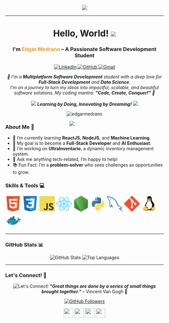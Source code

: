 <p align="center">
  <img src="https://github.com/edgarmedrano/edgarmedrano/raw/master/cover-edgar.png" height="200"/>
</p>
<hr>
<h1 align="center">Hello, World! <img src="https://media.giphy.com/media/hvRJCLFzcasrR4ia7z/giphy.gif" width="35px"></h1>
<h3 align="center">I'm <span style="color:#f39c12;">Edgar Medrano</span> – A Passionate Software Development Student</h3>
<p align="center">
  <a href="https://www.linkedin.com/in/edgarmedrano/" target="blank">
    <img align="center" src="https://img.shields.io/badge/-LinkedIn-blue?style=for-the-badge&logo=linkedin&logoColor=white" alt="LinkedIn"/>
  </a>
  <a href="https://github.com/edgarmedrano" target="blank">
    <img align="center" src="https://img.shields.io/badge/-GitHub-181717?style=for-the-badge&logo=github&logoColor=white" alt="GitHub"/>
  </a>
  <a href="mailto:edgarmedrano@gmail.com">
    <img align="center" src="https://img.shields.io/badge/-Gmail-D14836?style=for-the-badge&logo=gmail&logoColor=white" alt="Gmail"/>
  </a>
</p>

<p align="center">
  <em>
    🚀 I'm a <b>Multiplatform Software Development</b> student with a deep love for <b>Full-Stack Development</b> and <b>Data Science</b>. <br>
    I'm on a journey to turn my ideas into impactful, scalable, and beautiful software solutions. My coding mantra: <b>"Code, Create, Conquer!"</b> 💪
  </em> 
  <br><br>
  <img src="https://media.giphy.com/media/VgCDAzcKvsR6OM0uWg/giphy.gif" width="50" /> <b><i>Learning by Doing, Innovating by Dreaming!</i></b> <img src="https://media.giphy.com/media/7j2hfyeVcDtf2/giphy.gif" width="50" />
</p>

<p align="center"> 
  <img src="https://komarev.com/ghpvc/?username=edgarmedrano&label=Profile%20Views&color=blue&style=flat-square" alt="edgarmedrano" />
</p>

<img align="right" src="https://media.giphy.com/media/L8K62iTDkzGX6/giphy.gif" width="300">

### About Me 🚀
- 🌱 I’m currently learning **ReactJS**, **NodeJS**, and **Machine Learning**.
- 🎯 My goal is to become a **Full-Stack Developer** and **AI Enthusiast**.
- 💼 I’m working on **UltraInventario**, a dynamic inventory management system.
- 💬 Ask me anything tech-related, I’m happy to help!
- 📚 Fun Fact: I’m a **problem-solver** who sees challenges as opportunities to grow. 

### Skills & Tools 💻

<p align="left">
  <code><img height="50" src="https://raw.githubusercontent.com/devicons/devicon/master/icons/html5/html5-original.svg"></code>
  <code><img height="50" src="https://raw.githubusercontent.com/devicons/devicon/master/icons/css3/css3-original.svg"></code>
  <code><img height="50" src="https://raw.githubusercontent.com/devicons/devicon/master/icons/javascript/javascript-original.svg"></code>
  <code><img height="50" src="https://raw.githubusercontent.com/devicons/devicon/master/icons/react/react-original.svg"></code>
  <code><img height="50" src="https://raw.githubusercontent.com/devicons/devicon/master/icons/nodejs/nodejs-original.svg"></code>
  <code><img height="50" src="https://raw.githubusercontent.com/devicons/devicon/master/icons/python/python-original.svg"></code>
  <code><img height="50" src="https://raw.githubusercontent.com/devicons/devicon/master/icons/mysql/mysql-original.svg"></code>
  <code><img height="50" src="https://raw.githubusercontent.com/devicons/devicon/master/icons/git/git-original.svg"></code>
  <code><img height="50" src="https://raw.githubusercontent.com/devicons/devicon/master/icons/linux/linux-original.svg"></code>
  <code><img height="50" src="https://raw.githubusercontent.com/devicons/devicon/master/icons/docker/docker-original.svg"></code>
</p>

<hr>

### GitHub Stats 📊
<p align="center">
  <img src="https://github-readme-stats.vercel.app/api?username=edgarmedrano&show_icons=true&theme=radical" alt="GitHub Stats" height="165"/>
  <img src="https://github-readme-stats.vercel.app/api/top-langs/?username=edgarmedrano&layout=compact&theme=radical" alt="Top Languages" height="165"/>
</p>

<hr>

### Let's Connect! 🤝
<p align="center">
  <img src="https://media.giphy.com/media/3o7abkhOpu0NwenH3O/giphy.gif" width="50" alt="Let's Connect!"/>
  <i><b>"Great things are done by a series of small things brought together."</b></i> – Vincent Van Gogh 🌟
</p>

<p align="center">
  <a href="https://github.com/edgarmedrano/">
    <img src="https://img.shields.io/github/followers/edgarmedrano?label=Follow&style=social" alt="GitHub Followers" />
  </a>
</p>

<p align="center">
  <img src="https://cultofthepartyparrot.com/parrots/hd/githubparrot.gif" width="30" height="30"/>
  <img src="https://cultofthepartyparrot.com/parrots/hd/60fpsparrot.gif" width="30" height="30"/>
  <img src="https://cultofthepartyparrot.com/parrots/hd/opensourceparrot.gif" width="30" height="30"/>
  <img src="https://cultofthepartyparrot.com/parrots/hd/levitationparrot.gif" width="30" height="30"/>
</p>
